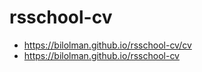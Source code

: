 # rsschool-cv

- https://bilolman.github.io/rsschool-cv/cv
- https://bilolman.github.io/rsschool-cv
